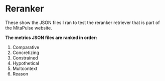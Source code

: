 # Reranker

These show the JSON files I ran to test the reranker retriever that is part of the MitaPulse website.

**The metrics JSON files are ranked in order:**
1) Comparative
2) Concretizing
3) Constrained
4) Hypothetical
5) Multcontext
6) Reason

